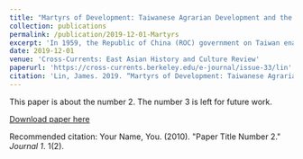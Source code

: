 ```yaml
---
title: "Martyrs of Development: Taiwanese Agrarian Development and the Republic of Vietnam, 1959–1975"
collection: publications
permalink: /publication/2019-12-01-Martyrs
excerpt: 'In 1959, the Republic of China (ROC) government on Taiwan enacted its first international agrarian development mission to the Republic of Vietnam (RVN). The mission began modestly to assist primarily with crop improvement and farmers’ associations. But by the fall of the RVN in 1975, Taiwanese development constituted a global project of the authoritarian Guomindang (GMD) regime to redefine Taiwan’s place in the world.'
date: 2019-12-01
venue: 'Cross-Currents: East Asian History and Culture Review'
paperurl: 'https://cross-currents.berkeley.edu/e-journal/issue-33/lin'
citation: 'Lin, James. 2019. “Martyrs of Development: Taiwanese Agrarian Development and the Republic of Vietnam, 1959–1975.” Cross-Currents: East Asian History and Culture Review (e-journal) 33: 53–83.'
---
```

This paper is about the number 2. The number 3 is left for future work.

[Download paper here](http://academicpages.github.io/files/paper2.pdf)

Recommended citation: Your Name, You. (2010). "Paper Title Number 2." <i>Journal 1</i>. 1(2).